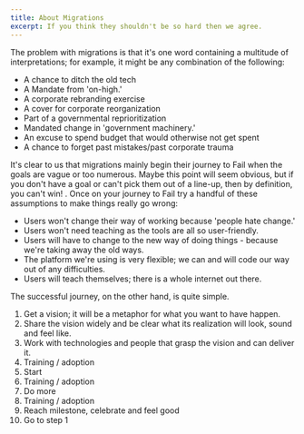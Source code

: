 ```yaml
---
title: About Migrations
excerpt: If you think they shouldn't be so hard then we agree.
---
```

The problem with migrations is that it's one word containing a multitude of interpretations; for example, it might be any combination of the following:

* A chance to ditch the old tech
* A Mandate from 'on-high.'
* A corporate rebranding exercise
* A cover for corporate reorganization
* Part of a governmental reprioritization
* Mandated change in 'government machinery.'
* An excuse to spend budget that would otherwise not get spent 
* A chance to forget past mistakes/past corporate trauma 

It's clear to us that migrations mainly begin their journey to Fail when the goals are vague or too numerous. Maybe this point will seem obvious, but if you don't have a goal or can't pick them out of a line-up, then by definition, you can't win! . Once on your journey to Fail try a handful of these assumptions to make things really go wrong:
* Users won't change their way of working because 'people hate change.'
* Users won't need teaching as the tools are all so user-friendly.
* Users will have to change to the new way of doing things - because we're taking away the old ways.
* The platform we're using is very flexible; we can and will code our way out of any difficulties.
* Users will teach themselves; there is a whole internet out there.

The successful journey, on the other hand, is quite simple.

1. Get a vision; it will be a metaphor for what you want to have happen.
1. Share the vision widely and be clear what its realization will look, sound and feel like.
1. Work with technologies and people that grasp the vision and can deliver it.
1. Training / adoption
1. Start
1. Training / adoption
1. Do more
1. Training / adoption
1. Reach milestone, celebrate and feel good
1. Go to step 1
